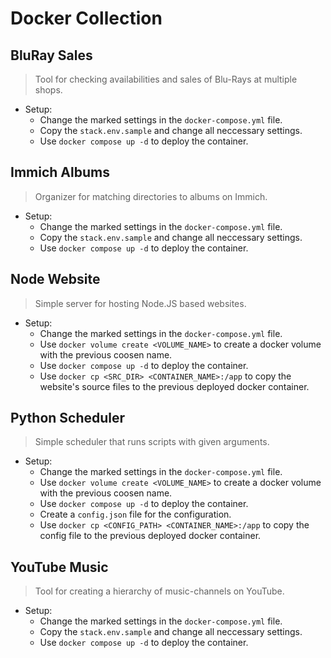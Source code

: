 # Docker Collection

## BluRay Sales

> Tool for checking availabilities and sales of Blu-Rays at multiple shops.

- Setup:
    - Change the marked settings in the `docker-compose.yml` file.
    - Copy the `stack.env.sample` and change all neccessary settings.
    - Use `docker compose up -d` to deploy the container.

## Immich Albums

> Organizer for matching directories to albums on Immich.

- Setup:
    - Change the marked settings in the `docker-compose.yml` file.
    - Copy the `stack.env.sample` and change all neccessary settings.
    - Use `docker compose up -d` to deploy the container.

## Node Website

> Simple server for hosting Node.JS based websites.

- Setup:
    - Change the marked settings in the `docker-compose.yml` file.
    - Use `docker volume create <VOLUME_NAME>` to create a docker volume with the previous coosen name.
    - Use `docker compose up -d` to deploy the container.
    - Use `docker cp <SRC_DIR> <CONTAINER_NAME>:/app` to copy the website's source files to the previous deployed docker container.

## Python Scheduler

> Simple scheduler that runs scripts with given arguments.

- Setup:
    - Change the marked settings in the `docker-compose.yml` file.
    - Use `docker volume create <VOLUME_NAME>` to create a docker volume with the previous coosen name.
    - Use `docker compose up -d` to deploy the container.
    - Create a `config.json` file for the configuration.
    - Use `docker cp <CONFIG_PATH> <CONTAINER_NAME>:/app` to copy the config file to the previous deployed docker container.

## YouTube Music

> Tool for creating a hierarchy of music-channels on YouTube.

- Setup:
    - Change the marked settings in the `docker-compose.yml` file.
    - Copy the `stack.env.sample` and change all neccessary settings.
    - Use `docker compose up -d` to deploy the container.
